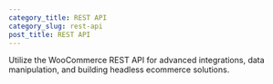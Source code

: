 ```yaml
---
category_title: REST API
category_slug: rest-api
post_title: REST API
---
```


Utilize the WooCommerce REST API for advanced integrations, data manipulation, and building headless ecommerce solutions.
